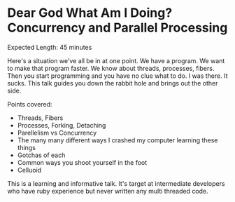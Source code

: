 # Dear God What Am I Doing? Concurrency and Parallel Processing

Expected Length: 45 minutes

Here's a situation we've all be in at one point. We have a program. We
want to make that program faster. We know about threads, processes,
fibers. Then you start programming and you have no clue what to do. I
was there. It sucks. This talk guides you down the rabbit hole and
brings out the other side.

Points covered:

* Threads, Fibers
* Processes, Forking, Detaching
* Parellelism vs Concurrency
* The many many different ways I crashed my computer learning these
  things
* Gotchas of each
* Common ways you shoot yourself in the foot
* Celluoid

This is a learning and informative talk. It's target at intermediate
developers who have ruby experience but never written any multi threaded
code.
